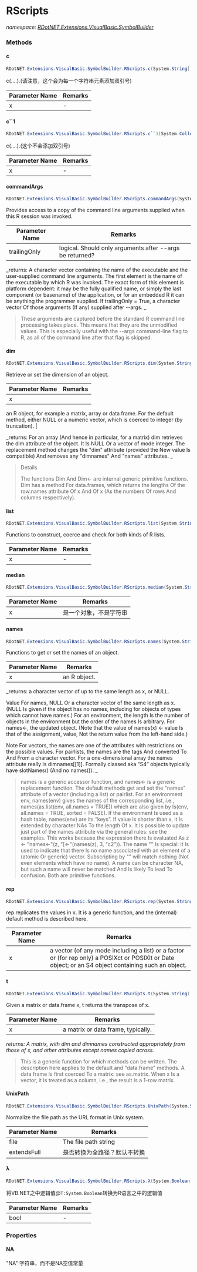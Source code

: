 ﻿# RScripts
_namespace: [RDotNET.Extensions.VisualBasic.SymbolBuilder](./index.md)_





### Methods

#### c
```csharp
RDotNET.Extensions.VisualBasic.SymbolBuilder.RScripts.c(System.String[])
```
c(....).(请注意，这个会为每一个字符串元素添加双引号)

|Parameter Name|Remarks|
|--------------|-------|
|x|-|


#### c``1
```csharp
RDotNET.Extensions.VisualBasic.SymbolBuilder.RScripts.c``1(System.Collections.Generic.IEnumerable{``0})
```
c(....).(这个不会添加双引号)

|Parameter Name|Remarks|
|--------------|-------|
|x|-|


#### commandArgs
```csharp
RDotNET.Extensions.VisualBasic.SymbolBuilder.RScripts.commandArgs(System.Boolean)
```
Provides access to a copy of the command line arguments supplied when this R session was invoked.

|Parameter Name|Remarks|
|--------------|-------|
|trailingOnly|logical. Should only arguments after --args be returned?|


_returns: 
 A character vector containing the name of the executable and the user-supplied command line arguments.
 The first element is the name of the executable by which R was invoked.
 The exact form of this element is platform dependent: it may be the fully qualified name, or simply the last component (or basename) of the application, or for an embedded R it can be anything the programmer supplied.
 If trailingOnly = True, a character vector Of those arguments (If any) supplied after --args.
 _
> 
>  These arguments are captured before the standard R command line processing takes place. This means that they are the unmodified values.
>  This is especially useful with the --args command-line flag to R, as all of the command line after that flag is skipped.
>  

#### dim
```csharp
RDotNET.Extensions.VisualBasic.SymbolBuilder.RScripts.dim(System.String)
```
Retrieve or set the dimension of an object.

|Parameter Name|Remarks|
|--------------|-------|
|x|
 an R object, for example a matrix, array or data frame.
 For the default method, either NULL or a numeric vector, which is coerced to integer (by truncation).
 |


_returns: 
 For an array (And hence in particular, for a matrix) dim retrieves the dim attribute of the object. It Is NULL Or a vector of mode integer.
 The replacement method changes the "dim" attribute (provided the New value Is compatible) And removes any "dimnames" And "names" attributes.
 _
> 
>  Details
> 
>  The functions Dim And Dim<- are internal generic primitive functions.
>  Dim has a method For data.frames, which returns the lengths Of the row.names attribute Of x And Of x (As the numbers Of rows And columns respectively).
>  

#### list
```csharp
RDotNET.Extensions.VisualBasic.SymbolBuilder.RScripts.list(System.String[])
```
Functions to construct, coerce and check for both kinds of R lists.

|Parameter Name|Remarks|
|--------------|-------|
|x|-|


#### median
```csharp
RDotNET.Extensions.VisualBasic.SymbolBuilder.RScripts.median(System.String)
```


|Parameter Name|Remarks|
|--------------|-------|
|x|是一个对象，不是字符串|


#### names
```csharp
RDotNET.Extensions.VisualBasic.SymbolBuilder.RScripts.names(System.String)
```
Functions to get or set the names of an object.

|Parameter Name|Remarks|
|--------------|-------|
|x|an R object.|


_returns: 
 a character vector of up to the same length as x, or NULL.

 Value
 For names, NULL Or a character vector of the same length as x. (NULL Is given if the object has no names, including for objects of types which cannot have names.)
 For an environment, the length Is the number of objects in the environment but the order of the names Is arbitrary.
 For names<-, the updated object. (Note that the value of names(x) <- value Is that of the assignment, value, Not the return value from the left-hand side.)

 Note
 For vectors, the names are one of the attributes with restrictions on the possible values. For pairlists, the names are the tags And converted To And From a character vector.
 For a one-dimensional array the names attribute really Is dimnames[[1]].
 Formally classed aka “S4” objects typically have slotNames() (And no names()).
 _
> 
>  names is a generic accessor function, and names<- is a generic replacement function. The default methods get and set the "names" attribute of a vector (including a list) or pairlist.
>  For an environment env, names(env) gives the names of the corresponding list, i.e., names(as.list(env, all.names = TRUE)) which are also given by ls(env, all.names = TRUE, sorted = FALSE). If the environment Is used as a hash table, names(env) are its “keys”.
>  If value Is shorter than x, it Is extended by character NAs To the length Of x.
>  It Is possible to update just part of the names attribute via the general rules: see the examples. This works because the expression there Is evaluated As z <- "names<-"(z, "[<-"(names(z), 3, "c2")).
>  The name "" Is special: it Is used to indicate that there Is no name associated with an element of a (atomic Or generic) vector. Subscripting by "" will match nothing (Not even elements which have no name).
>  A name can be character NA, but such a name will never be matched And Is likely To lead To confusion.
>  Both are primitive functions.
>  

#### rep
```csharp
RDotNET.Extensions.VisualBasic.SymbolBuilder.RScripts.rep(System.String[])
```
rep replicates the values in x. It is a generic function, and the (internal) default method is described here.

|Parameter Name|Remarks|
|--------------|-------|
|x|a vector (of any mode including a list) or a factor or (for rep only) a POSIXct or POSIXlt or Date object; or an S4 object containing such an object.|


#### t
```csharp
RDotNET.Extensions.VisualBasic.SymbolBuilder.RScripts.t(System.String)
```
Given a matrix or data.frame x, t returns the transpose of x.

|Parameter Name|Remarks|
|--------------|-------|
|x|a matrix or data frame, typically.|


_returns: A matrix, with dim and dimnames constructed appropriately from those of x, and other attributes except names copied across._
> 
>  This is a generic function for which methods can be written. The description here applies to the default and "data.frame" methods.
>  A data frame Is first coerced To a matrix: see as.matrix. When x Is a vector, it Is treated as a column, i.e., the result Is a 1-row matrix.
>  

#### UnixPath
```csharp
RDotNET.Extensions.VisualBasic.SymbolBuilder.RScripts.UnixPath(System.String,System.Boolean)
```
Normalize the file path as the URL format in Unix system.

|Parameter Name|Remarks|
|--------------|-------|
|file|The file path string|
|extendsFull|是否转换为全路径？默认不转换|


#### λ
```csharp
RDotNET.Extensions.VisualBasic.SymbolBuilder.RScripts.λ(System.Boolean)
```
将VB.NET之中逻辑值@``T:System.Boolean``转换为R语言之中的逻辑值

|Parameter Name|Remarks|
|--------------|-------|
|bool|-|



### Properties

#### NA
"NA" 字符串，而不是NA空值常量
